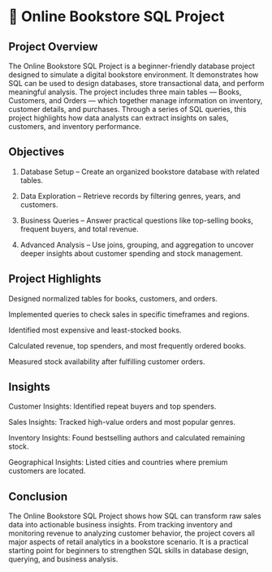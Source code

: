 # 📖 Online Bookstore SQL Project

## Project Overview

The Online Bookstore SQL Project is a beginner-friendly database project designed to simulate a digital bookstore environment. It demonstrates how SQL can be used to design databases, store transactional data, and perform meaningful analysis. The project includes three main tables — Books, Customers, and Orders — which together manage information on inventory, customer details, and purchases. Through a series of SQL queries, this project highlights how data analysts can extract insights on sales, customers, and inventory performance.

## Objectives

1. Database Setup – Create an organized bookstore database with related tables.


2. Data Exploration – Retrieve records by filtering genres, years, and customers.


3. Business Queries – Answer practical questions like top-selling books, frequent buyers, and total revenue.


4. Advanced Analysis – Use joins, grouping, and aggregation to uncover deeper insights about customer spending and stock management.



## Project Highlights

Designed normalized tables for books, customers, and orders.

Implemented queries to check sales in specific timeframes and regions.

Identified most expensive and least-stocked books.

Calculated revenue, top spenders, and most frequently ordered books.

Measured stock availability after fulfilling customer orders.


## Insights

Customer Insights: Identified repeat buyers and top spenders.

Sales Insights: Tracked high-value orders and most popular genres.

Inventory Insights: Found bestselling authors and calculated remaining stock.

Geographical Insights: Listed cities and countries where premium customers are located.


## Conclusion

The Online Bookstore SQL Project shows how SQL can transform raw sales data into actionable business insights. From tracking inventory and monitoring revenue to analyzing customer behavior, the project covers all major aspects of retail analytics in a bookstore scenario. It is a practical starting point for beginners to strengthen SQL skills in database design, querying, and business analysis.
